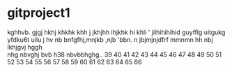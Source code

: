 # gitproject1
kghhvb. gjgj hkhj khkhk khh j
jkhjhh 
lhjkhk 
hi khli 
'
 jilhihihihid guyfflg uitgukg yfdku6t uilu j hv nb bnfgfhj,mnjkb ,njb 
 'bbn. n jbjmjnjdfrf mmnmn hh nbj
lkhjgvj hggh  
nhg  nbvghj bvb h38
 nbvbbhghg..
39
40
41
42
43
44
45
46
47
48
49
50
51
52
53
54
55
56
57
58
59
60
61
62
63
64
65
66